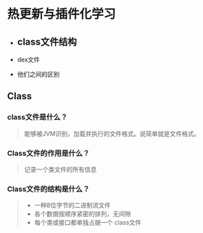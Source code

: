 # 热更新与插件化学习

- ## class文件结构

- dex文件

- 他们之间的区别



## Class

### class文件是什么？

> 能够被JVM识别，加载并执行的文件格式。说简单就是文件格式。

### Class文件的作用是什么？

> 记录一个类文件的所有信息 

###  Class文件的结构是什么？

> - 一种8位字节的二进制流文件
> - 各个数据按顺序紧密的排列，无间隙
> - 每个类或接口都单独占据一个 class文件

